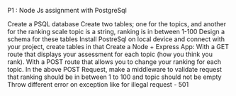 P1 : Node Js assignment with PostgreSql

Create a PSQL database
Create two tables; one for the topics, and another for the ranking scale
topic is a string, ranking is in between 1-100
Design a schema for these tables
Install PostreSql on local device and connect with your project, create tables in
that
Create a Node + Express App:
With a GET route that displays your assessment for each topic (how you think
you rank).
With a POST route that allows you to change your ranking for each topic.
In the above POST Request, make a middleware to validate request that
ranking should be in between 1 to 100 and topic should not be empty
Throw different error on exception like for illegal request - 501


